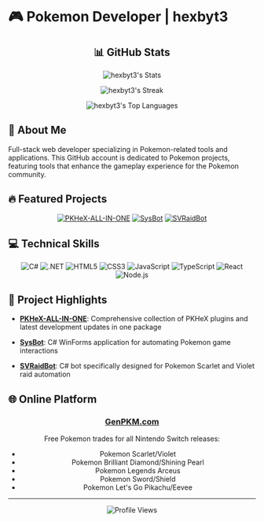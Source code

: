 # 🎮 Pokemon Developer | hexbyt3

<div align="center">
  
  ## 📊 GitHub Stats
  
  ![hexbyt3's Stats](https://github-readme-stats.vercel.app/api?username=hexbyt3&theme=chartreuse-dark&show_icons=true&hide_border=false&count_private=true)
  
  ![hexbyt3's Streak](https://github-readme-streak-stats.herokuapp.com/?user=hexbyt3&theme=chartreuse-dark&hide_border=false)
  
  ![hexbyt3's Top Languages](https://github-readme-stats.vercel.app/api/top-langs/?username=hexbyt3&theme=chartreuse-dark&show_icons=true&hide_border=false&layout=compact)
  
</div>

## 👾 About Me

Full-stack web developer specializing in Pokemon-related tools and applications. This GitHub account is dedicated to Pokemon projects, featuring tools that enhance the gameplay experience for the Pokemon community.

## 🔥 Featured Projects

<div align="center">

[![PKHeX-ALL-IN-ONE](https://github-readme-stats.vercel.app/api/pin/?username=hexbyt3&repo=PKHeX-ALL-IN-ONE&theme=chartreuse-dark)](https://github.com/hexbyt3/PKHeX-ALL-IN-ONE)
[![SysBot](https://github-readme-stats.vercel.app/api/pin/?username=hexbyt3&repo=PokeBot&theme=chartreuse-dark)](https://github.com/hexbyt3/PokeBot)
[![SVRaidBot](https://github-readme-stats.vercel.app/api/pin/?username=hexbyt3&repo=SVRaidBot&theme=chartreuse-dark)](https://github.com/hexbyt3/SVRaidBot)

</div>

## 💻 Technical Skills

<div align="center">

![C#](https://img.shields.io/badge/C%23-239120?style=for-the-badge&logo=c-sharp&logoColor=white)
![.NET](https://img.shields.io/badge/.NET-512BD4?style=for-the-badge&logo=dotnet&logoColor=white)
![HTML5](https://img.shields.io/badge/HTML5-E34F26?style=for-the-badge&logo=html5&logoColor=white)
![CSS3](https://img.shields.io/badge/CSS3-1572B6?style=for-the-badge&logo=css3&logoColor=white)
![JavaScript](https://img.shields.io/badge/JavaScript-F7DF1E?style=for-the-badge&logo=javascript&logoColor=black)
![TypeScript](https://img.shields.io/badge/TypeScript-007ACC?style=for-the-badge&logo=typescript&logoColor=white)
![React](https://img.shields.io/badge/React-20232A?style=for-the-badge&logo=react&logoColor=61DAFB)
![Node.js](https://img.shields.io/badge/Node.js-339933?style=for-the-badge&logo=nodedotjs&logoColor=white)

</div>

## 🚀 Project Highlights

- **[PKHeX-ALL-IN-ONE](https://github.com/hexbyt3/PKHeX-ALL-IN-ONE)**: Comprehensive collection of PKHeX plugins and latest development updates in one package
  
- **[SysBot](https://github.com/hexbyt3/SysBot)**: C# WinForms application for automating Pokemon game interactions

- **[SVRaidBot](https://github.com/hexbyt3/SVRaidBot)**: C# bot specifically designed for Pokemon Scarlet and Violet raid automation

## 🌐 Online Platform

<div align="center">
  
  ### [GenPKM.com](https://genpkm.com)
  Free Pokemon trades for all Nintendo Switch releases:
  - Pokemon Scarlet/Violet
  - Pokemon Brilliant Diamond/Shining Pearl
  - Pokemon Legends Arceus
  - Pokemon Sword/Shield
  - Pokemon Let's Go Pikachu/Eevee

</div>

---

<div align="center">
  <img src="https://komarev.com/ghpvc/?username=hexbyt3&color=brightgreen&style=for-the-badge" alt="Profile Views">
</div>

